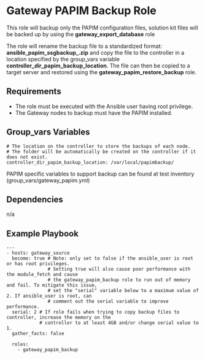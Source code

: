 Gateway PAPIM Backup Role
=======

This role will backup only the PAPIM configuration files, solution kit files will be backed up by using the **gateway_export_database** role

The role will rename the backup file to a standardized format: **ansible_papim_ssgbackup_<hostname>.zip** and copy the file to the controller in a location specified by the group_vars variable **controller_dir_papim_backup_location**. The file can then be copied to a target server and restored using the **gateway_papim_restore_backup** role.
 

Requirements
------------

- The role must be executed with the Ansible user having root privilege.
- The Gateway nodes to backup must have the PAPIM installed.

Group_vars Variables
--------------

```
# The location on the controller to store the backups of each node.
# The folder will be automatically be created on the controller if it does not exist.
controller_dir_papim_backup_location: /var/local/papimbackup/
```
PAPIM specific variables to support backup can be found at test inventory (group_vars/gateway_papim.yml)

Dependencies
------------

n/a

Example Playbook
----------------
```
---
- hosts: gateway_source
  become: true # Note: only set to false if the ansible_user is root or has root privileges.
               # Setting true will also cause poor performance with the module_fetch and cause
               # the gateway_papim_backup role to run out of memory and fail. To mitigate this issue,
               # set the "serial" variable below to a maximum value of 2. If ansible_user is root, can 
               # comment out the serial variable to improve performance.
  serial: 2 # If role fails when trying to copy backup files to controller, increase the memory on the
            # controller to at least 4GB and/or change serial value to 1.
  gather_facts: false
  
  roles:
    - gateway_papim_backup
```
